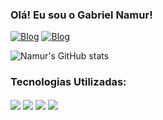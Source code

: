 ### Olá! Eu sou o Gabriel Namur!
[![Blog](https://img.shields.io/badge/Instagram-E4405F?style=for-the-badge&logo=instagram&logoColor=white)](https://www.instagram.com/gabriel.namur/)
[![Blog](https://img.shields.io/badge/LinkedIn-0077B5?style=for-the-badge&logo=linkedin&logoColor=white)](https://www.linkedin.com/in/gabriel-namur/)

![Namur's GitHub stats](https://github-readme-stats.vercel.app/api?username=gabrielnamur&show_icons=true&theme=radical)

### Tecnologias Utilizadas:

<div style="display: inline_block">
  <img align="center" src="https://img.shields.io/badge/HTML5-E34F26?style=for-the-badge&logo=html5&logoColor=white" />
   <img align="center" src="https://img.shields.io/badge/JavaScript-F7DF1E?style=for-the-badge&logo=javascript&logoColor=black" />
    <img align="center" src="https://img.shields.io/badge/CSS-239120?&style=for-the-badge&logo=css3&logoColor=white" />
     <img align="center" src="mysql 	https://img.shields.io/badge/MySQL-005C84?style=for-the-badge&logo=mysql&logoColor=white" />
</div>

